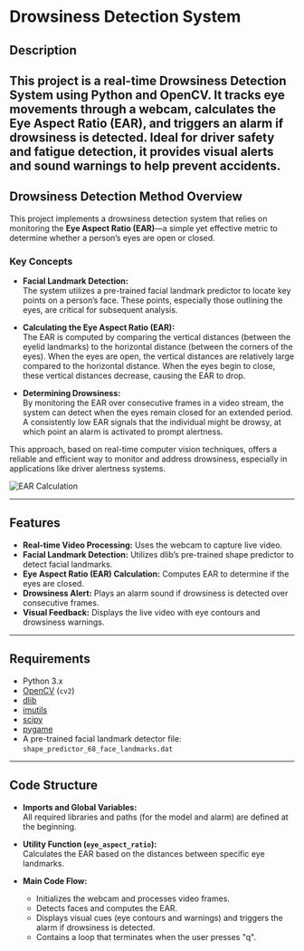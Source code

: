 # Drowsiness Detection System
## Description
This project is a real-time **Drowsiness Detection System** using Python and OpenCV. It tracks eye movements through a webcam, calculates the **Eye Aspect Ratio (EAR)**, and triggers an alarm if drowsiness is detected. Ideal for **driver safety and fatigue detection**, it provides visual alerts and sound warnings to help prevent accidents.
---
## Drowsiness Detection Method Overview

This project implements a drowsiness detection system that relies on monitoring the **Eye Aspect Ratio (EAR)**—a simple yet effective metric to determine whether a person’s eyes are open or closed.

### Key Concepts

- **Facial Landmark Detection:**  
  The system utilizes a pre-trained facial landmark predictor to locate key points on a person’s face. These points, especially those outlining the eyes, are critical for subsequent analysis.

- **Calculating the Eye Aspect Ratio (EAR):**  
  The EAR is computed by comparing the vertical distances (between the eyelid landmarks) to the horizontal distance (between the corners of the eyes). When the eyes are open, the vertical distances are relatively large compared to the horizontal distance. When the eyes begin to close, these vertical distances decrease, causing the EAR to drop.

- **Determining Drowsiness:**  
  By monitoring the EAR over consecutive frames in a video stream, the system can detect when the eyes remain closed for an extended period. A consistently low EAR signals that the individual might be drowsy, at which point an alarm is activated to prompt alertness.

This approach, based on real-time computer vision techniques, offers a reliable and efficient way to monitor and address drowsiness, especially in applications like driver alertness systems.

![EAR Calculation](https://learnopencv.com/wp-content/uploads/2022/09/03-driver-drowsiness-detection-EAR-points.png)

---

## Features

- **Real-time Video Processing:** Uses the webcam to capture live video.
- **Facial Landmark Detection:** Utilizes dlib’s pre-trained shape predictor to detect facial landmarks.
- **Eye Aspect Ratio (EAR) Calculation:** Computes EAR to determine if the eyes are closed.
- **Drowsiness Alert:** Plays an alarm sound if drowsiness is detected over consecutive frames.
- **Visual Feedback:** Displays the live video with eye contours and drowsiness warnings.

---

## Requirements

- Python 3.x
- [OpenCV](https://opencv.org/) (`cv2`)
- [dlib](http://dlib.net/)
- [imutils](https://github.com/jrosebr1/imutils)
- [scipy](https://www.scipy.org/)
- [pygame](https://www.pygame.org/)
- A pre-trained facial landmark detector file: `shape_predictor_68_face_landmarks.dat`
---

## Code Structure

- **Imports and Global Variables:**  
  All required libraries and paths (for the model and alarm) are defined at the beginning.

- **Utility Function (`eye_aspect_ratio`):**  
  Calculates the EAR based on the distances between specific eye landmarks.

- **Main Code Flow:**  
  - Initializes the webcam and processes video frames.
  - Detects faces and computes the EAR.
  - Displays visual cues (eye contours and warnings) and triggers the alarm if drowsiness is detected.
  - Contains a loop that terminates when the user presses "q".


